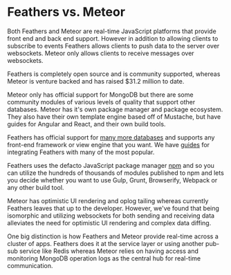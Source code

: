 # Feathers vs. Meteor

Both Feathers and Meteor are real-time JavaScript platforms that provide front end and back end support. However in addition to allowing clients to subscribe to events Feathers allows clients to push data to the server over websockets. Meteor only allows clients to receive messages over websockets.

Feathers is completely open source and is community supported, whereas Meteor is venture backed and has raised $31.2 million to date.

Meteor only has official support for MongoDB but there are some community modules of various levels of quality that support other databases. Meteor has it's own package manager and package ecosystem. They also have their own template engine based off of Mustache, but have guides for Angular and React, and their own build tools.

Feathers has official support for [many more databases](../../databases/readme.md) and supports any front-end framework or view engine that you want. We have [guides](../../guides/readme.md) for integrating Feathers with many of the most popular.

Feathers uses the defacto JavaScript package manager [npm](http://npmjs.org) and so you can utilize the hundreds of thousands of modules published to npm and lets you decide whether you want to use Gulp, Grunt, Browserify, Webpack or any other build tool.

Meteor has optimistic UI rendering and oplog tailing whereas currently Feathers leaves that up to the developer. However, we've found that being isomorphic and utilizing websockets for both sending and receiving data alleviates the need for optimistic UI rendering and complex data diffing.

One big distinction is how Feathers and Meteor provide real-time across a cluster of apps. Feathers does it at the service layer or using another pub-sub service like Redis whereas Meteor relies on having access and monitoring MongoDB operation logs as the central hub for real-time communication.
